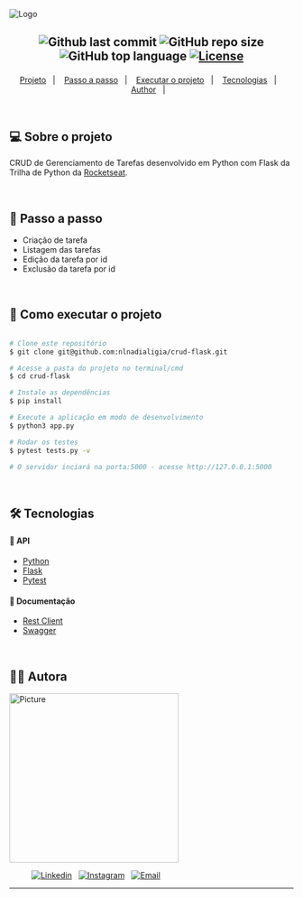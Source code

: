 ![Logo](https://ik.imagekit.io/l7cwocexhc/crud-flask/crud-flask.png?updatedAt=1706701139280)

<h2  align="center">

![Github last commit](https://img.shields.io/github/last-commit/nlnadialigia/crud-flask?color=340110&style=plastic)
![GitHub repo size](https://img.shields.io/github/repo-size/nlnadialigia/crud-flask?color=340110&style=plastic)
![GitHub top language](https://img.shields.io/github/languages/top/nlnadialigia/crud-flask?style=plastic&color=340110)
[![License](https://img.shields.io/github/license/nlnadialigia/crud-flask?color=340110&logoColor=340110&style=plastic)](./LICENSE)

</h2>
<p align="center">
  <a href="#💻-sobre-projeto">Projeto</a>&nbsp;&nbsp;&nbsp;|&nbsp;&nbsp;&nbsp;
  <a href="#📎-passo-a-passo">Passo a passo</a>&nbsp;&nbsp;&nbsp;|&nbsp;&nbsp;&nbsp;
  <a href="#🚀-como-executar-o-projeto">Executar o projeto</a>&nbsp;&nbsp;&nbsp;|&nbsp;&nbsp;&nbsp;
  <a href="#🛠-tecnologias">Tecnologias</a>&nbsp;&nbsp;&nbsp;|&nbsp;&nbsp;&nbsp;
  <a href="#-author">Author</a>&nbsp;&nbsp;&nbsp;|&nbsp;&nbsp;&nbsp;
</p>

<br>

## 💻 Sobre o projeto

CRUD de Gerenciamento de Tarefas desenvolvido em Python com Flask da Trilha de Python da [Rocketseat](https://www.rocketseat.com.br/).

<!-- ![Em construção](https://ik.imagekit.io/l7cwocexhc/crud-flask/em-contrucao.png?updatedAt=1706705289779) -->

<br>

## 📎 Passo a passo

- Criação de tarefa
- Listagem das tarefas
- Edição da tarefa por id
- Exclusão da tarefa por id

<br>

## 🚀 Como executar o projeto

```bash

# Clone este repositório
$ git clone git@github.com:nlnadialigia/crud-flask.git

# Acesse a pasta do projeto no terminal/cmd
$ cd crud-flask

# Instale as dependências
$ pip install

# Execute a aplicação em modo de desenvolvimento
$ python3 app.py

# Rodar os testes
$ pytest tests.py -v

# O servidor inciará na porta:5000 - acesse http://127.0.0.1:5000

```

<br>

## 🛠 Tecnologias

#### 🎲 API

- [Python](https://www.python.org)
- [Flask](https://flask.palletsprojects.com/en/3.0.x/)
- [Pytest](https://docs.pytest.org/en/7.1.x/contents.html)

#### 🎲 Documentação

- [Rest Client](client.http)
- [Swagger](https://app.swaggerhub.com/apis/nlnadialigia/api-de_gerenciamento_de_tarefas/1.0.0)

<br>

## 👩‍💼 Autora

<img src="https://ik.imagekit.io/l7cwocexhc/me/card_nlnadialigia.png?updatedAt=1694126884257" width="300px;" alt="Picture"/>

&nbsp;&nbsp;&nbsp;&nbsp;&nbsp;&nbsp;&nbsp;&nbsp;&nbsp;&nbsp;[![Linkedin](https://img.shields.io/badge/-Linkedin-732a7b?style=plastic&logo=Linkedin&logoColor=white&link=https://www.linkedin.com/in/nlnadialigia/)](https://www.linkedin.com/in/nlnadialigia)&nbsp;&nbsp;
[![Instagram](https://img.shields.io/badge/Instagram-732a7b?style=plastic&logo=instagram&logoColor=white)](https://www.instagram.com/nl.nadia.ligia)&nbsp;&nbsp;
[![Email](https://img.shields.io/badge/-Email-732a7b?style=plastic&logo=Gmail&logoColor=white&link=mailto:nlnadialigia@gmail.com)](mailto:nlnadialigia@gmail.com)&nbsp;&nbsp;

---
